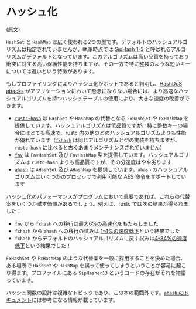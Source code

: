 <!-- commit: https://github.com/nnethercote/perf-book/commit/1f357e9fa95139daf0063edd648c41a8f6f47420 -->

# ハッシュ化

([原文](https://nnethercote.github.io/perf-book/hashing.html))

`HashSet` と `HashMap` は広く使われる2つの型です。デフォルトのハッシュアルゴリズムは指定されていませんが、執筆時点では [SipHash 1-3] と呼ばれるアルゴリズムがデフォルトとなっています。このアルゴリズムは高い品質を持っており衝突に対する高い保護性能を持ちますが、その一方で特に整数のような短いキーについては遅いという特徴があります。

[SipHash 1-3]: https://en.wikipedia.org/wiki/SipHash

もしプロファイリングによりハッシュ化がホットであると判明し、[HashDoS attacks] がアプリケーションにおいて懸念にならない場合には、より高速なハッシュアルゴリズムを持つハッシュテーブルの使用により、大きな速度の改善ができます。

<!-- textlint-disable ja-technical-writing/no-doubled-conjunctive-particle-ga -->
- [`rustc-hash`] は `HashSet` や `HashMap` の代替となる `FxHashSet` や `FxHashMap` を提供しています。ハッシュアルゴリズムは低品質ですが、特に整数キーの場合にはとても高速で、rustc 内の他のどのハッシュアルゴリズムよりも性能が優れています（[`fxhash`] は同じアルゴリズムと型の実装を持ちますが、`rustc-hash` に比べると古くあまりメンテナンスされていません）
- [`fnv`] は `FnvHashSet` 及び `FnvHashMap` 型を提供しています。ハッシュアルゴリズムは `rustc-hash` よりも高品質ですが、その分速度はやや劣ります
- [`ahash`] は `AHashSet` 及び `AHashMap` を提供しています。`ahash` のハッシュアルゴリズムはいくつかのプロセッサで利用可能な AES 命令をサポートしています
<!-- textlint-enable ja-technical-writing/no-doubled-conjunctive-particle-ga -->

[HashDoS attacks]: https://en.wikipedia.org/wiki/Collision_attack
[`rustc-hash`]: https://crates.io/crates/rustc-hash
[`fxhash`]: https://crates.io/crates/fxhash
[`fnv`]: https://crates.io/crates/fnv
[`ahash`]: https://crates.io/crates/ahash

ハッシュ化のパフォーマンスがプログラムにおいて重要であれば、これらの代替案をいくつか試す価値があるでしょう。例えば、rustc では次の結果が得られました：

- `fnv` から `fxhash` への移行は[最大6%の高速化][fnv2fx]をもたらしました
- `fxhash` から `ahash` への移行の試みは [1-4%の速度低下][fx2a]という結果でした
- `fxhash` からデフォルトのハッシュアルゴリズムに戻す試みは[4-84%の速度低下][fx2default]という結果でした！

[fnv2fx]: https://github.com/rust-lang/rust/pull/37229/commits/00e48affde2d349e3b3bfbd3d0f6afb5d76282a7
[fx2a]: https://github.com/rust-lang/rust/issues/69153#issuecomment-589504301
[fx2default]: https://github.com/rust-lang/rust/issues/69153#issuecomment-589338446

`FxHashSet` や `FxHashMap` のような代替案を一般に採用することを決めた場合、ある場所で `HashSet` や `HashMap` を誤って使ってしまうということが容易に起こり得ます。プロファイルにある `SipHasher13` というコードの存在がそれを物語っています。

ハッシュ関数の設計は複雑なトピックであり、この本の範囲外です。[`ahash` のドキュメント]には参考になる情報が載っています。

[`ahash` のドキュメント]: https://github.com/tkaitchuck/aHash/blob/master/compare/readme.md
